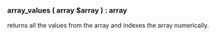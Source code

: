 ### array_values ( array $array ) : array
returns all the values from the array and indexes the array numerically.
